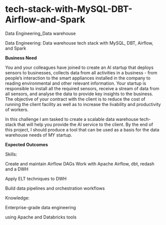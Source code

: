 # tech-stack-with-MySQL-DBT-Airflow-and-Spark
Data Engineering_Data warehouse

Data Engineering: Data warehouse tech stack with MySQL, DBT, Airflow, and Spark




<b>Business Need</b>

You and your colleagues have joined to create an AI startup that deploys sensors to businesses, collects data from all activities in a business - from people’s interaction to the smart appliances installed in the company to reading environmental and other relevant information. Your startup is responsible to install all the required sensors, receive a stream of data from all sensors, and analyse the data to provide key insights to the business. The objective of your contract with the client is to reduce the cost of running the client facility as well as to increase the livability and productivity of workers.

In this challenge   I am tasked to create a scalable data warehouse tech-stack that will help you provide the AI service to the client.
By the end of this project, I should produce a tool that can be used as a basis for the data warehouse needs of MY startup.

<b>Expected Outcomes</b>

Skills:

Create and maintain Airflow DAGs
Work with Apache Airflow, dbt, redash  and a DWH

Apply ELT techniques to DWH

Build data pipelines and orchestration workflows


Knowledge:

Enterprise-grade data engineering 

using Apache and Databricks tools
